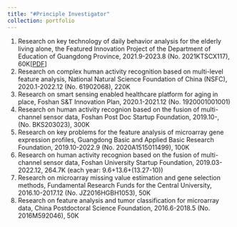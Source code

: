 ```yaml
---
title: "#Principle Investigator"
collection: portfolio
---
```


1. Research on key technology of daily behavior analysis for the elderly living alone, the Featured Innovation Project of the Department of Education of Guangdong Province, 2021.9-2023.8 (No. 2021KTSCX117), 60K[[PDF]](http://ag-wang.github.io/files/广东教育厅特色创新项目结项证书-2023.pdf)
2. Research on complex human activity recognition based on multi-level feature analysis, National Natural Science Foundation of China (NSFC), 2020.1-2022.12 (No. 61902068), 220K
4. Research on smart sensing enabled healthcare platform for aging in place, Foshan S&T Innovation Plan, 2020.1-2021.12 (No. 1920001001001)
5. Research on human activity recognion based on the fusion of multi-channel sensor data, Foshan Post Doc Startup Foundation, 2019.10-, (No. BKS203023), 300K
6. Research on key problems for the feature analysis of microarray gene expression profiles, Guangdong Basic and Applied Basic Research Foundation, 2019.10-2022.9 (No. 2020A1515011499), 100K
7. Research on human activity recognion based on the fusion of multi-channel sensor data, Foshan University Startup Foundation, 2019.03-2022.12, 264.7K (each year: 9.6+13.6+(13.27-10))
8. Research on microarray missing value estimation and gene selection methods, Fundamental Research Funds for the Central University, 2016.10-2017.12 (No. JZ2016HGBH1053), 50K
9. Research on feature analysis and tumor classification for microarray data, China Postdoctoral Science Foundation, 2016.6-2018.5 (No. 2016M592046), 50K
